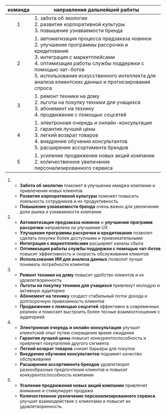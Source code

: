 
| команда | направления дальнейшей работы                                                                                                                                                                                                                                                                        |
| :-----: | ---------------------------------------------------------------------------------------------------------------------------------------------------------------------------------------------------------------------------------------------------------------------------------------------------- |
|    1    | 1. забота об экологии<br>2. развитие корпоративной культуры<br>3. повышение узнаваемости бренда                                                                                                                                                                                                      |
|    2    | 1. автоматизация процесса предзаказа новинок<br>2. улучшение программы рассрочки и кредитования<br>3. интеграция с маркетплейсами<br>4. оптимизация работы службы поддержки с помощью чат-ботов<br>5. использование искусственного интеллекта для анализа клиентских данных и прогнозирования спроса |
|    3    | 1. ремонт техники на дому<br>2. льготы на покупку техники для учащихся<br>3. абонемент на технику<br>4. продвижение с помощью соцсетей                                                                                                                                                               |
|    4    | 1. электронная очередь и онлайн-консультация<br>2. гарантия лучшей цены<br>3. легкий возврат товаров<br>4. внедрение обучения консультантов<br>5. расширение ассортимента брендов                                                                                                                    |
|    5    | 1. усиление продвижения новых акций компании<br>2. количественное увеличение персонализированного сервиса                                                                                                                                                                                            |

1. 
   - **Забота об экологии** поможет в улучшении имиджа компании и привлечения новых клиентов
   - **Развитие корпоративной культуры** поможет повысить лояльность сотрудников и их продуктивность
   - **Повышение узнаваемости бренда** очень важно для увеличения доли рынка и узнаваемости компании

2. 
   - **Автоматизация предзаказа новинок** и **улучшение программ рассрочки** направлена на улучшение UX
   - **Улучшение программы рассрочки и кредитования** позволит сделать покупки более доступными и привлекательными
   - **Интеграция с маркетплейсами** расширяет каналы сбыта
   - **Оптимизация работы службы поддержки с помощью чат-ботов** повысит эффективность и скорость обслуживания клиентов
   - **Использование ИИ для анализа данных** позволит лучше понимать потребности клиентов

3. 
   - **Ремонт техники на дому** повысит удобство клиентов и их удовлетворенность
   - **Льготы на покупку техники для учащихся** привлекут молодую и активную аудиторию
   - **Абонемент на технику** создаст стабильный поток дохода и долгосрочную привязанность клиентов
   - **Продвижение с помощью соцсетей** эффективно в современных реалиях и помогает выстроить более тесные взаимоотношения с аудиторией

4. 
   - **Электронная очередь и онлайн-консультация** улучшит клиентский опыт путем сокращения время ожидания
   - **Гарантия лучшей цены** повысит конкурентоспособность и привлечет покупателей другого сегмента
   - **Легкий возврат товаров** снизит барьеры для покупок
   - **Внедрение обучения консультантов** поднимет качество обслуживания
   - **Расширение ассортимента брендов** удовлетворит разнообразные предпочтения клиентов и повысит конкурентоспособность компании

5. 
   - **Усиление продвижения новых акций компании** привлечет внимание и стимулирует продажи
   - **Количественное увеличение персонализированного сервиса** улучшит взаимодействие с клиентами и повысит их удовлетворенность